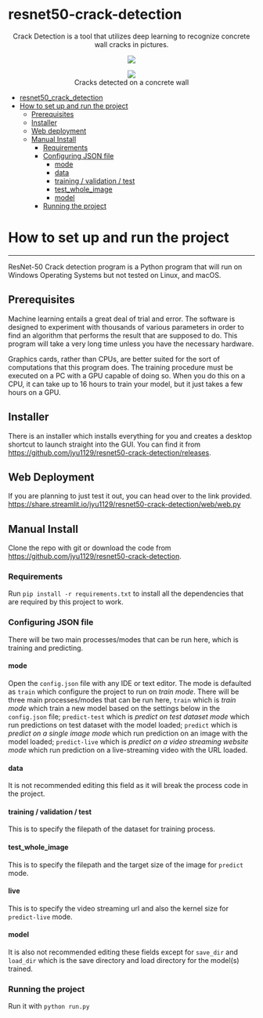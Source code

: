 # resnet50-crack-detection

<p align="center">
    Crack Detection is a tool that utilizes deep learning to recognize concrete wall cracks in pictures.
</p>
<p align="center">
<img src = "https://i.imgur.com/hRG0RHS.png" />
</p>

<p align="center">
<img src="https://i.imgur.com/2kf0vrI.png" />
<br />Cracks detected on a concrete wall
</p>

- [resnet50_crack_detection](#resnet50-crack-detection)
- [How to set up and run the project](#how-to-set-up-and-run-the-project)
  - [Prerequisites](#prerequisites)
  - [Installer](#installer)
  - [Web deployment](#web-deployment)
  - [Manual Install](#manual-install)
    - [Requirements](#requirements)
    - [Configuring JSON file](#configuring-json-file)
      - [mode](#mode)
      - [data](#data)
      - [training / validation / test](#training--validation--test)
      - [test_whole_image](#test_whole_image)
      - [model](#model)
    - [Running the project](#running-the-project)

# How to set up and run the project

-----
ResNet-50 Crack detection program is a Python program that will run on Windows Operating Systems but not tested on Linux, and macOS.

## Prerequisites
Machine learning entails a great deal of trial and error. The software is designed to experiment with thousands of  various parameters in order to find an algorithm that performs the result that are supposed to do. This program will take a very long time unless you have the necessary hardware.

Graphics cards, rather than CPUs, are better suited for the sort of computations that this program does. The training procedure must be executed on a PC with a GPU capable of doing so. When you do this on a CPU, it can take up to 16 hours to train your model, but it just takes a few hours on a GPU.

## Installer
There is an installer which installs everything for you and creates a desktop shortcut to launch straight into the GUI. You can find it from https://github.com/jyu1129/resnet50-crack-detection/releases.

## Web Deployment
If you are planning to just test it out, you can head over to the link provided. https://share.streamlit.io/jyu1129/resnet50-crack-detection/web/web.py

## Manual Install
Clone the repo with git or download the code from https://github.com/jyu1129/resnet50-crack-detection.

### Requirements
Run `pip install -r requirements.txt` to install all the dependencies that are required by this project to work.

### Configuring JSON file
There will be two main processes/modes that can be run here, which is training and predicting.

#### mode
Open the `config.json` file with any IDE or text editor. The mode is defaulted as `train` which configure the project to run on *train mode*. There will be three main processes/modes that can be run here, `train` which is *train mode* which train a new model based on the settings below in the `config.json` file; `predict-test` which is *predict on test dataset mode* which run predictions on test dataset with the model loaded; `predict` which is *predict on a single image mode* which run prediction on an image with the model loaded; `predict-live` which is *predict on a video streaming website mode* which run prediction on a live-streaming video with the URL loaded.

#### data
It is not recommended editing this field as it will break the process code in the project.

#### training / validation / test
This is to specify the filepath of the dataset for training process.

#### test_whole_image
This is to specify the filepath and the target size of the image for `predict` mode.

#### live
This is to specify the video streaming url and also the kernel size for `predict-live` mode.

#### model
It is also not recommended editing these fields except for `save_dir` and `load_dir` which is the save directory and load directory for the model(s) trained.

### Running the project
Run it with `python run.py`
